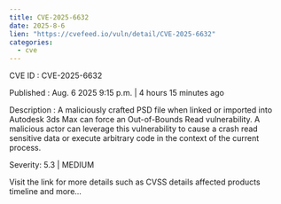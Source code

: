 ```yaml
--- 
title: CVE-2025-6632
date: 2025-8-6
lien: "https://cvefeed.io/vuln/detail/CVE-2025-6632"
categories:
  - cve
---
```


CVE ID : CVE-2025-6632

Published :  Aug. 6
2025
9:15 p.m. | 4 hours
15 minutes ago

Description : A maliciously crafted PSD file
when linked or imported into Autodesk 3ds Max
can force an Out-of-Bounds Read vulnerability. A malicious actor can leverage this vulnerability to cause a crash
read sensitive data
or execute arbitrary code in the context of the current process.

Severity: 5.3 | MEDIUM

Visit the link for more details
such as CVSS details
affected products
timeline
and more...
